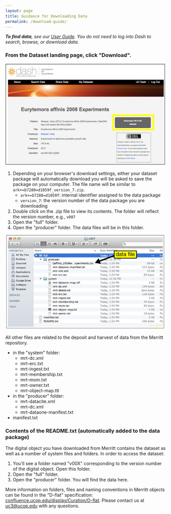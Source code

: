 ```yaml
---
layout: page
title: Guidance for Downloading Data
permalink: /download-guide/
---
```



_**To find data**, see our [User Guide](http://cdluc3.github.io/dash/user-guide). You do not need to log into Dash to search, browse, or download data._

### From the Dataset landing page, click "Download".

![landing page 2](https://raw.githubusercontent.com/CDLUC3/dash/gh-pages/images/userguide/landing2.jpg)

1. Depending on your browser's download settings, either your dataset package will automatically download you will be asked to save the package on your computer. The file name will be similar to ````ark+=b7280=d1059f_version_7.zip````.
   * ````ark+=b7280=d1059f````: internal identifier assigned to the data package
    * ````version_7````: the version number of the data package you are downloading
1. Double click on the .zip file to view its contents. The folder will reflect the version number, e.g., ````v007```` 
1. Open the "full" folder.
1. Open the "producer" folder. The data files will be in this folder.

![files](https://raw.githubusercontent.com/CDLUC3/dash/gh-pages/images/userguide/files.jpg)

All other files are related to the deposit and harvest of data from the Merritt repository. 

  * in the "system" folder:
    * mrt-dc.xml
    * mrt-erc.txt
    * mrt-ingest.txt
    * mrt-membership.txt
    * mrt-mom.txt
    * mrt-owner.txt
    * mrt-object-map.ttl
  * in the "producer" folder:
    * mrt-datacite.xml
    * mrt-dc.xml
    * mrt-dataone-manifest.txt
  * manifest.txt

### Contents of the README.txt (automatically added to the data package)

The digital object you have downloaded from Merritt contains the dataset as well as a number of system files and folders. In order to access the dataset:

1. You'll see a folder named "v00X" corresponding to the version number of the digital object. Open this folder.
2. Open the "full" folder.
3. Open the "producer" folder. You will find the data here.

More information on folders, files and naming conventions in Merritt objects can be found in the "D-flat" specification: [confluence.ucop.edu/display/Curation/D-flat](https://confluence.ucop.edu/display/Curation/D-flat). Please contact us at uc3@ucop.edu with any questions. 





